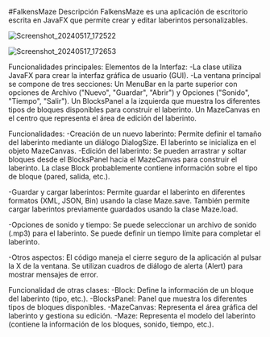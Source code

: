 #FalkensMaze
Descripción
FalkensMaze es una aplicación de escritorio escrita en JavaFX que permite crear y editar laberintos personalizables.


![Screenshot_20240517_172522](https://github.com/AlejandraCanovas/FalkensMaze/assets/158309284/9228bcbf-add6-400a-b471-64688a94198b)

![Screenshot_20240517_172653](https://github.com/AlejandraCanovas/FalkensMaze/assets/158309284/f8d372c5-55c3-4b1d-8a2a-1979260c6e77)


Funcionalidades principales:
Elementos de la Interfaz:
-La clase utiliza JavaFX para crear la interfaz gráfica de usuario (GUI).
-La ventana principal se compone de tres secciones:
    Un MenuBar en la parte superior con opciones de Archivo ("Nuevo", "Guardar", "Abrir") y Opciones ("Sonido", "Tiempo", "Salir").
    Un BlocksPanel a la izquierda que muestra los diferentes tipos de bloques disponibles para construir el laberinto.
    Un MazeCanvas en el centro que representa el área de edición del laberinto.

Funcionalidades:
-Creación de un nuevo laberinto:
    Permite definir el tamaño del laberinto mediante un diálogo DialogSize.
    El laberinto se inicializa en el objeto MazeCanvas.
-Edición del laberinto:
    Se pueden arrastrar y soltar bloques desde el BlocksPanel hacia el MazeCanvas para construir el laberinto.
    La clase Block probablemente contiene información sobre el tipo de bloque (pared, salida, etc.).

-Guardar y cargar laberintos:
    Permite guardar el laberinto en diferentes formatos (XML, JSON, Bin) usando la clase Maze.save.
    También permite cargar laberintos previamente guardados usando la clase Maze.load.

-Opciones de sonido y tiempo:
    Se puede seleccionar un archivo de sonido (.mp3) para el laberinto.
    Se puede definir un tiempo límite para completar el laberinto.

-Otros aspectos:
    El código maneja el cierre seguro de la aplicación al pulsar la X de la ventana.
    Se utilizan cuadros de diálogo de alerta (Alert) para mostrar mensajes de error.

Funcionalidad de otras clases:
    -Block: Define la información de un bloque del laberinto (tipo, etc.).
    -BlocksPanel: Panel que muestra los diferentes tipos de bloques disponibles.
    -MazeCanvas: Representa el área gráfica del laberinto y gestiona su edición.
    -Maze: Representa el modelo del laberinto (contiene la información de los bloques, sonido, tiempo, etc.).
    
